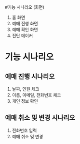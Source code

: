 #기능 시나리오 (화면)

1. 홈 화면
2. 예매 진행 화면
3. 예매 확인 화면
4. 진단 메이커


# 기능 시나리오

## 예매 진행 시나리오
1. 날짜, 인원 체크
2. 이름, 이메일, 전화번호 체크
3. 개인 정보 확인

## 예매 취소 및 변경 시나리오
1. 전화번호 입력
2. 예매 취소 및 변경

